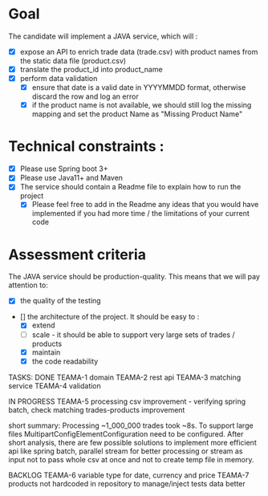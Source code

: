 # Goal
The candidate will implement a JAVA service, which will :
- [x] expose an API to enrich trade data (trade.csv) with product names from the static data file (product.csv)
- [x] translate the product_id into product_name
- [x] perform data validation
  - [x] ensure that date is a valid date in YYYYMMDD format, otherwise discard the row and log an error
  - [x] if the product name is not available, we should still log the missing mapping and set the product Name as "Missing Product Name"

# Technical constraints :
- [x] Please use Spring boot 3+
- [x] Please use Java11+ and Maven
- [x] The service should contain a Readme file to explain how to run the project
  - [x] Please feel free to add in the Readme any ideas that you would have implemented if you had more time / the limitations of your current code

# Assessment criteria
The JAVA service should be production-quality. This means that we will pay attention to:
- [x] the quality of the testing
- [] the architecture of the project. It should be easy to :
  - [x] extend
  - [ ] scale - it should be able to support very large sets of trades / products
  - [x] maintain
  - [x] the code readability

TASKS:
DONE
TEAMA-1 domain
TEAMA-2 rest api
TEAMA-3 matching service
TEAMA-4 validation

IN PROGRESS
TEAMA-5 processing csv improvement - verifying spring batch, check matching trades-products improvement

short summary:
Processing ~1_000_000 trades took ~8s. To support large files MultipartConfigElementConfiguration need to be configured.
After short analysis, there are few possible solutions to implement more efficient api like spring batch, parallel stream for better processing or stream as input not to pass whole csv at once and not to create temp file in memory.

BACKLOG
TEAMA-6 variable type for date, currency and price
TEAMA-7 products not hardcoded in repository to manage/inject tests data better
